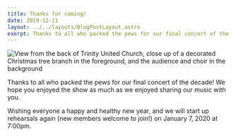 ```yaml
---
title: Thanks for coming!
date: 2019-12-11
layout: ../../layouts/BlogPostLayout.astro
exerpt: Thanks to all who packed the pews for our final concert of the decade!
---
```

![](/images/IMG_0620.jpeg "View from the back of Trinity United Church, close up of a decorated Christmas tree branch in the foreground, and the audience and choir in the background")

Thanks to all who packed the pews for our final concert of the decade! We hope you enjoyed the show as much as we enjoyed sharing our music with you.

Wishing everyone a happy and healthy new year, and we will start up rehearsals again (new members welcome to join!) on January 7, 2020 at 7:00pm.